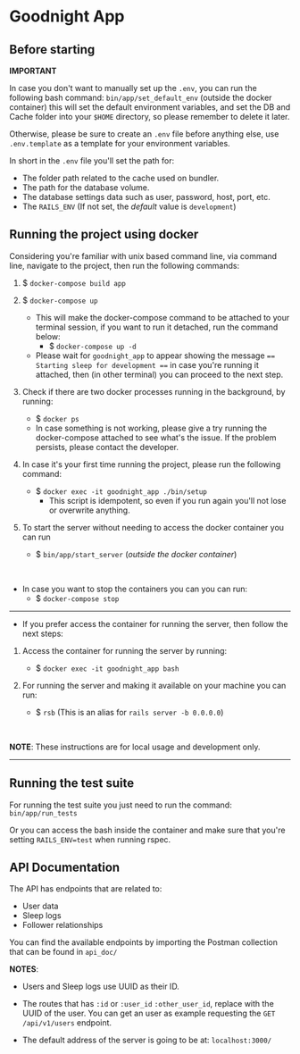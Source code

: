 # Goodnight App

## Before starting

**IMPORTANT**

In case you don't want to manually set up the `.env`, you can run the following bash
command: `bin/app/set_default_env` (outside the docker container)
this will set the default environment variables, and set the DB and Cache folder into your `$HOME` directory, so please
remember to delete it later.

Otherwise, please be sure to create an `.env` file before anything else, use `.env.template` as a template for your
environment variables.

In short in the `.env` file you'll set the path for:

- The folder path related to the cache used on bundler.
- The path for the database volume.
- The database settings data such as user, password, host, port, etc.
- The `RAILS_ENV` (If not set, the _default_ value is `development`)

## Running the project using docker

Considering you're familiar with unix based command line,
via command line, navigate to the project, then run the following commands:

1. $ `docker-compose build app`

2. $ `docker-compose up`
    - This will make the docker-compose command to be attached to your terminal session, if you want to run it
      detached, run the command below:
        - $ `docker-compose up -d`
    - Please wait for `goodnight_app` to appear showing the message `== Starting sleep for development ==` in case
      you're running it attached, then (in other terminal) you can proceed to the next step.

3. Check if there are two docker processes running in the background, by running:
    - $ `docker ps`
    - In case something is not working, please give a try running the docker-compose attached to see what's the issue.
      If the problem persists, please contact the developer.

4. In case it's your first time running the project, please run the following command:
    - $ `docker exec -it goodnight_app ./bin/setup`
        - This script is idempotent, so even if you run again you'll not lose or overwrite anything.

5. To start the server without needing to access the docker container you can run
    - $ `bin/app/start_server` (_outside the docker container_)

<br>

- In case you want to stop the containers you can you can run:
    - $ `docker-compose stop`

---

- If you prefer access the container for running the server, then follow the next steps:

1. Access the container for running the server by running:
    - $ `docker exec -it goodnight_app bash`

2. For running the server and making it available on your machine you can run:
    - $ `rsb` (This is an alias for `rails server -b 0.0.0.0`)

<br>

**NOTE**: These instructions are for local usage and development only.

--- 

## Running the test suite

For running the test suite you just need to run the command: `bin/app/run_tests`

Or you can access the bash inside the container and make sure that you're setting `RAILS_ENV=test` when running rspec.

## API Documentation

The API has endpoints that are related to:

- User data
- Sleep logs
- Follower relationships

You can find the available endpoints by importing the Postman collection that can be found in `api_doc/`

**NOTES**:

- Users and Sleep logs use UUID as their ID.

- The routes that has `:id` or `:user_id` `:other_user_id`, replace with the UUID of the user.
  You can get an user as example requesting the `GET /api/v1/users` endpoint.

- The default address of the server is going to be at: `localhost:3000/`
